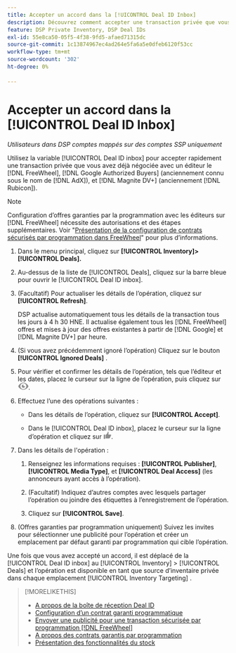 ```yaml
---
title: Accepter un accord dans la [!UICONTROL Deal ID Inbox]
description: Découvrez comment accepter une transaction privée que vous avez déjà négociée avec un éditeur sur [!DNL FreeWheel], [!DNL Google Authorized Buyers] (anciennement connu sous le nom de [!DNL AdX]), and [!DNL Magnite DV+] (anciennement [!DNL Rubicon]) à l’aide de la boîte de réception Deal ID.
feature: DSP Private Inventory, DSP Deal IDs
exl-id: 55e8ca50-05f5-4f38-9fd5-afaed71315dc
source-git-commit: 1c13874967ec4ad264e5fa6a5e0dfeb6120f53cc
workflow-type: tm+mt
source-wordcount: '302'
ht-degree: 0%

---
```


# Accepter un accord dans la [!UICONTROL Deal ID Inbox]

*Utilisateurs dans DSP comptes mappés sur des comptes SSP uniquement*

Utilisez la variable [!UICONTROL Deal ID inbox] pour accepter rapidement une transaction privée que vous avez déjà négociée avec un éditeur le [!DNL FreeWheel], [!DNL Google Authorized Buyers] (anciennement connu sous le nom de [!DNL AdX]), et [!DNL Magnite DV+] (anciennement [!DNL Rubicon]).

>[!NOTE]
>
>Configuration d’offres garanties par la programmation avec les éditeurs sur [!DNL FreeWheel] nécessite des autorisations et des étapes supplémentaires. Voir &quot;[Présentation de la configuration de contrats sécurisés par programmation dans FreeWheel](freewheel-overview.md)&quot; pour plus d’informations.

1. Dans le menu principal, cliquez sur **[!UICONTROL Inventory]> [!UICONTROL Deals].**

1. Au-dessus de la liste de [!UICONTROL Deals], cliquez sur la barre bleue pour ouvrir le [!UICONTROL Deal ID inbox].

1. (Facultatif) Pour actualiser les détails de l’opération, cliquez sur **[!UICONTROL Refresh]**.

   DSP actualise automatiquement tous les détails de la transaction tous les jours à 4 h 30 HNE. Il actualise également tous les [!DNL FreeWheel] offres et mises à jour des offres existantes à partir de [!DNL Google] et [!DNL Magnite DV+] par heure.

1. (Si vous avez précédemment ignoré l’opération) Cliquez sur le bouton **[!UICONTROL Ignored Deals]** .

1. Pour vérifier et confirmer les détails de l’opération, tels que l’éditeur et les dates, placez le curseur sur la ligne de l’opération, puis cliquez sur ![Réviser](/help/dsp/assets/review.png).

1. Effectuez l’une des opérations suivantes :

   * Dans les détails de l’opération, cliquez sur **[!UICONTROL Accept]**.

   * Dans le [!UICONTROL Deal ID inbox], placez le curseur sur la ligne d’opération et cliquez sur ![Accepter](/help/dsp/assets/accept.png).

1. Dans les détails de l&#39;opération :
   1. Renseignez les informations requises : **[!UICONTROL Publisher]**, **[!UICONTROL Media Type]**, et **[!UICONTROL Deal Access]** (les annonceurs ayant accès à l’opération).
   1. (Facultatif) Indiquez d’autres comptes avec lesquels partager l’opération ou joindre des étiquettes à l’enregistrement de l’opération.

   1. Cliquez sur **[!UICONTROL Save]**.

1. (Offres garanties par programmation uniquement) Suivez les invites pour sélectionner une publicité pour l’opération et créer un emplacement par défaut garanti par programmation qui cible l’opération.

Une fois que vous avez accepté un accord, il est déplacé de la [!UICONTROL Deal ID inbox] au [!UICONTROL Inventory] > [!UICONTROL Deals] et l’opération est disponible en tant que source d’inventaire privée dans chaque emplacement [!UICONTROL Inventory Targeting] .

>[!MORELIKETHIS]
>
>* [A propos de la boîte de réception Deal ID](deal-id-inbox-about.md)
>* [Configuration d’un contrat garanti programmatique](programmatic-guaranteed-set-up.md)
>* [Envoyer une publicité pour une transaction sécurisée par programmation [!DNL FreeWheel]](freewheel-submit.md)
>* [A propos des contrats garantis par programmation](programmatic-guaranteed-about.md)
>* [Présentation des fonctionnalités du stock](inventory-overview.md)

